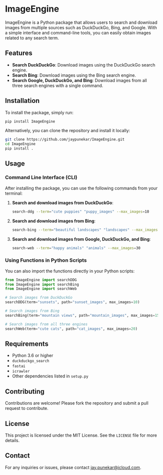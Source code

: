 # ImageEngine

ImageEngine is a Python package that allows users to search and download images from multiple sources such as DuckDuckGo, Bing, and Google. With a simple interface and command-line tools, you can easily obtain images related to any search term.

## Features

- **Search DuckDuckGo**: Download images using the DuckDuckGo search engine.
- **Search Bing**: Download images using the Bing search engine.
- **Search Google, DuckDuckGo, and Bing**: Download images from all three search engines with a single command.

## Installation

To install the package, simply run:


```bash
pip install ImageEngine
```

Alternatively, you can clone the repository and install it locally:

```bash
git clone https://github.com/jaypunekar/ImageEngine.git
cd ImageEngine
pip install .
```

## Usage

### Command Line Interface (CLI)

After installing the package, you can use the following commands from your terminal:

1. **Search and download images from DuckDuckGo**:

   ```bash
   search-ddg --term="cute puppies" "puppy_images" --max_images=10
   ```

2. **Search and download images from Bing**:

   ```bash
   search-bing --term="beautiful landscapes" "landscapes" --max_images=20
   ```

3. **Search and download images from Google, DuckDuckGo, and Bing**:

   ```bash
   search-web --term="happy animals" "animals" --max_images=30
   ```

### Using Functions in Python Scripts

You can also import the functions directly in your Python scripts:

```python
from ImageEngine import searchDDG
from ImageEngine import searchBing
from ImageEngine import searchWeb

# Search images from DuckDuckGo
searchDDG(term="sunsets", path="sunset_images", max_images=10)

# Search images from Bing
searchBing(term="mountain views", path="mountain_images", max_images=15)

# Search images from all three engines
searchWeb(term="cute cats", path="cat_images", max_images=20)
```

## Requirements

- Python 3.6 or higher
- `duckduckgo_search`
- `fastai`
- `icrawler`
- Other dependencies listed in `setup.py`

## Contributing

Contributions are welcome! Please fork the repository and submit a pull request to contribute.

## License

This project is licensed under the MIT License. See the `LICENSE` file for more details.

## Contact

For any inquiries or issues, please contact [jay.punekar@icloud.com](mailto:jay.punekar@icloud.com).
```
